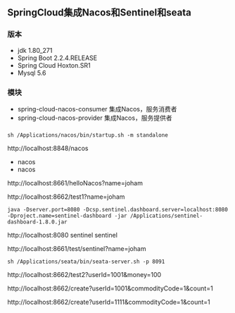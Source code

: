 ## SpringCloud集成Nacos和Sentinel和seata
### 版本
* jdk 1.80_271
* Spring Boot 2.2.4.RELEASE
* Spring Cloud Hoxton.SR1
* Mysql 5.6

### 模块
* spring-cloud-nacos-consumer 集成Nacos，服务消费者
* spring-cloud-nacos-provider 集成Nacos，服务提供者

###
`sh /Applications/nacos/bin/startup.sh -m standalone`

http://localhost:8848/nacos
- nacos
- nacos

http://localhost:8661/helloNacos?name=joham

http://localhost:8662/test1?name=joham

`java -Dserver.port=8080 -Dcsp.sentinel.dashboard.server=localhost:8080 -Dproject.name=sentinel-dashboard -jar /Applications/sentinel-dashboard-1.8.0.jar`

http://localhost:8080
sentinel
sentinel

http://localhost:8661/test/sentinel?name=joham

`sh /Applications/seata/bin/seata-server.sh -p 8091`

http://localhost:8662/test2?userId=1001&money=100

http://localhost:8662/create?userId=1001&commodityCode=1&count=1

http://localhost:8662/create?userId=1111&commodityCode=1&count=1